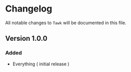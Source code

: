 # Changelog

All notable changes to `Tawk` will be documented in this file.

## Version 1.0.0

### Added
- Everything ( initial release )
